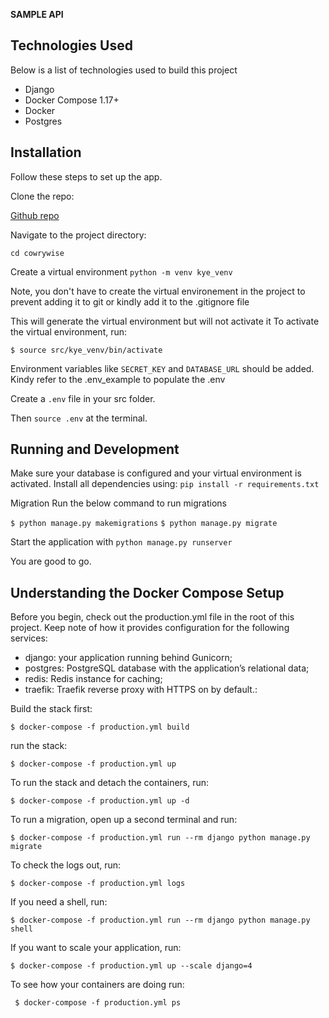 **SAMPLE API**


## Technologies Used
Below is a list of technologies used to build this project

-   Django
-   Docker Compose 1.17+
-   Docker
-   Postgres

## Installation
Follow these steps to set up the app.

Clone the repo:

[Github repo](https://rossi1/cowrywisetest)

Navigate to the project directory:

`cd cowrywise`

Create a virtual environment
`python -m venv kye_venv`

Note, you don't have to create the virtual environement in the project to prevent adding it to git or kindly add 
it to the .gitignore file

This will generate the virtual environment but will not activate it To activate the virtual environment, run:

`$ source src/kye_venv/bin/activate`

Environment variables like  `SECRET_KEY`  and  `DATABASE_URL`  should be added. Kindy refer to the .env_example to populate the .env

Create a  `.env`  file in your src folder. 

Then  `source .env`  at the terminal.

## Running and Development

Make sure your database is configured and your virtual environment is activated.
Install all dependencies using: 
`pip install -r requirements.txt`

Migration
Run the below command to run migrations
 
`$ python manage.py makemigrations`
`$ python manage.py migrate`


Start the application with `python manage.py runserver`

You are good to go.

## Understanding the Docker Compose Setup

Before you begin, check out the production.yml file in the root of this project. Keep note of how it provides configuration for the following services:

- django: your application running behind Gunicorn;
- postgres: PostgreSQL database with the application’s relational data;
- redis: Redis instance for caching;
- traefik: Traefik reverse proxy with HTTPS on by default.:

Build the stack first:

`$ docker-compose -f production.yml build`

run the stack:

`$ docker-compose -f production.yml up`

To run the stack and detach the containers, run:

`$ docker-compose -f production.yml up -d`

To run a migration, open up a second terminal and run:

`$ docker-compose -f production.yml run --rm django python manage.py migrate`


To check the logs out, run:

`$ docker-compose -f production.yml logs`


If you need a shell, run:

`$ docker-compose -f production.yml run --rm django python manage.py shell`

If you want to scale your application, run:

`$ docker-compose -f production.yml up --scale django=4`

To see how your containers are doing run:

` $ docker-compose -f production.yml ps`
